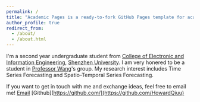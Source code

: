 ```yaml
---
permalink: /
title: "Academic Pages is a ready-to-fork GitHub Pages template for academic personal websites"
author_profile: true
redirect_from: 
  - /about/
  - /about.html
---
```


I'm a second year undergraduate student from [College of Electronic and Information Engineering](https://ceie.szu.edu.cn/), [Shenzhen University](https://www.szu.edu.cn/).
I am very honered to be a student in [Professor Wang](https://ceie.szu.edu.cn/info/1038/2053.htm)'s group.
My research interest includes Time Series Forecasting and Spatio-Temporal Series Forecasting.

If you want to get in touch with me and exchange ideas, feel free to email me!
[Email](mailto:qhb8n24@outlook.com)
[Github](https://github.com/](https://github.com/HowardQiuu)
